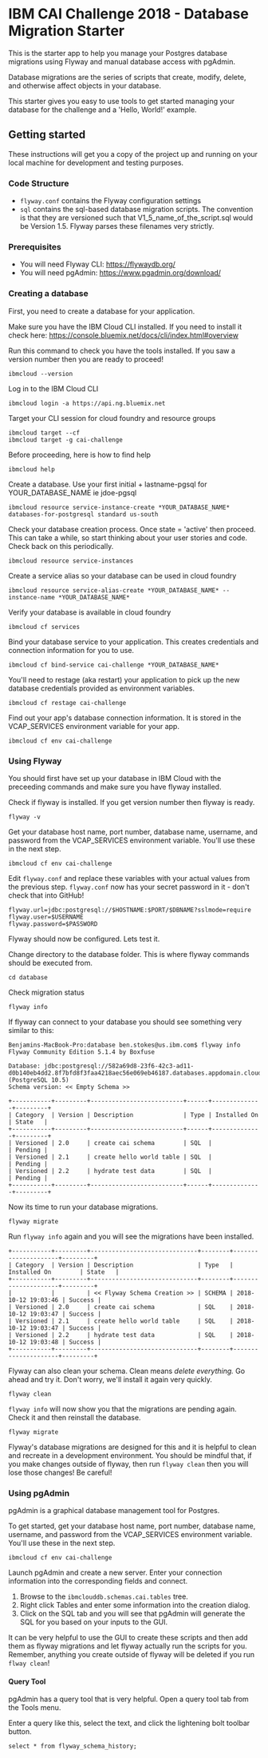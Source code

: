 # IBM CAI Challenge 2018 - Database Migration Starter
This is the starter app to help you manage your Postgres database migrations using Flyway and manual database access with pgAdmin.

Database migrations are the series of scripts that create, modify, delete, and otherwise affect objects in your database.

This starter gives you easy to use tools to get started managing your database for the challenge and a 'Hello, World!' example.

## Getting started
These instructions will get you a copy of the project up and running on your local machine for development and testing purposes. 

### Code Structure
* `flyway.conf` contains the Flyway configuration settings
* `sql` contains the sql-based database migration scripts. The convention is that they are versioned such that V1_5_name_of_the_script.sql would be Version 1.5. Flyway parses these filenames very strictly. 

### Prerequisites
* You will need Flyway CLI: https://flywaydb.org/
* You will need pgAdmin: https://www.pgadmin.org/download/

### Creating a database
First, you need to create a database for your application. 

Make sure you have the IBM Cloud CLI installed. If you need to install it check here: https://console.bluemix.net/docs/cli/index.html#overview

Run this command to check you have the tools installed. If you saw a version number then you are ready to proceed!
```
ibmcloud --version
```

Log in to the IBM Cloud CLI
```
ibmcloud login -a https://api.ng.bluemix.net
```

Target your CLI session for cloud foundry and resource groups
```
ibmcloud target --cf
ibmcloud target -g cai-challenge
```

Before proceeding, here is how to find help
```
ibmcloud help
```

Create a database. Use your first initial + lastname-pgsql for YOUR_DATABASE_NAME ie jdoe-pgsql
```
ibmcloud resource service-instance-create *YOUR_DATABASE_NAME* databases-for-postgresql standard us-south
```

Check your database creation process. Once state = 'active' then proceed. This can take a while, so start thinking about your user stories and code. Check back on this periodically. 
```
ibmcloud resource service-instances
```

Create a service alias so your database can be used in cloud foundry
```
ibmcloud resource service-alias-create *YOUR_DATABASE_NAME* --instance-name *YOUR_DATABASE_NAME*
```

Verify your database is available in cloud foundry
```
ibmcloud cf services
```

Bind your database service to your application. This creates credentials and connection information for you to use. 
```
ibmcloud cf bind-service cai-challenge *YOUR_DATABASE_NAME*
```

You'll need to restage (aka restart) your application to pick up the new database credentials provided as environment variables. 
```
ibmcloud cf restage cai-challenge
```

Find out your app's database connection information. It is stored in the VCAP_SERVICES environment variable for your app. 
```
ibmcloud cf env cai-challenge
```
### Using Flyway
You should first have set up your database in IBM Cloud with the preceeding commands and make sure you have flyway installed.

Check if flyway is installed. If you get version number then flyway is ready.
```
flyway -v
```

Get your database host name, port number, database name, username, and password from the VCAP_SERVICES environment variable. You'll use these in the next step.
```
ibmcloud cf env cai-challenge
```

Edit `flyway.conf` and replace these variables with your actual values from the previous step. `flyway.conf` now has your secret password in it - don't check that into GitHub!
```
flyway.url=jdbc:postgresql://$HOSTNAME:$PORT/$DBNAME?sslmode=require
flyway.user=$USERNAME
flyway.password=$PASSWORD
```

Flyway should now be configured. Lets test it. 

Change directory to the database folder. This is where flyway commands should be executed from.
```
cd database
```

Check migration status
```
flyway info
```

If flyway can connect to your database you should see something very similar to this:
```
Benjamins-MacBook-Pro:database ben.stokes@us.ibm.com$ flyway info
Flyway Community Edition 5.1.4 by Boxfuse

Database: jdbc:postgresql://582a69d8-23f6-42c3-ad11-d0b140eb4dd2.8f7bfd8f3faa4218aec56e069eb46187.databases.appdomain.cloud:31434/ibmclouddb (PostgreSQL 10.5)
Schema version: << Empty Schema >>

+-----------+---------+--------------------------+------+--------------+---------+
| Category  | Version | Description              | Type | Installed On | State   |
+-----------+---------+--------------------------+------+--------------+---------+
| Versioned | 2.0     | create cai schema        | SQL  |              | Pending |
| Versioned | 2.1     | create hello world table | SQL  |              | Pending |
| Versioned | 2.2     | hydrate test data        | SQL  |              | Pending |
+-----------+---------+--------------------------+------+--------------+---------+
```

Now its time to run your database migrations.
```
flyway migrate
```

Run `flyway info` again and you will see the migrations have been installed.
```
+-----------+---------+------------------------------+--------+---------------------+---------+
| Category  | Version | Description                  | Type   | Installed On        | State   |
+-----------+---------+------------------------------+--------+---------------------+---------+
|           |         | << Flyway Schema Creation >> | SCHEMA | 2018-10-12 19:03:46 | Success |
| Versioned | 2.0     | create cai schema            | SQL    | 2018-10-12 19:03:47 | Success |
| Versioned | 2.1     | create hello world table     | SQL    | 2018-10-12 19:03:47 | Success |
| Versioned | 2.2     | hydrate test data            | SQL    | 2018-10-12 19:03:48 | Success |
+-----------+---------+------------------------------+--------+---------------------+---------+
```

Flyway can also clean your schema. Clean means *delete everything.* Go ahead and try it. Don't worry, we'll install it again very quickly.
```
flyway clean
```

`flyway info` will now show you that the migrations are pending again. Check it and then reinstall the database.
```
flyway migrate
```

Flyway's database migrations are designed for this and it is helpful to clean and recreate in a development environment. You should be mindful that, if you make changes outside of flyway, then run `flyway clean` then you will lose those changes! Be careful!

### Using pgAdmin
pgAdmin is a graphical database management tool for Postgres. 

To get started, get your database host name, port number, database name, username, and password from the VCAP_SERVICES environment variable. You'll use these in the next step.
```
ibmcloud cf env cai-challenge
```

Launch pgAdmin and create a new server. Enter your connection information into the corresponding fields and connect.

1. Browse to the `ibmclouddb.schemas.cai.tables` tree. 
2. Right click Tables and enter some information into the creation dialog. 
3. Click on the SQL tab and you will see that pgAdmin will generate the SQL for you based on your inputs to the GUI. 

It can be very helpful to use the GUI to create these scripts and then add them as flyway migrations and let flyway actually run the scripts for you. Remember, anything you create outside of flyway will be deleted if you run `flway clean`!

#### Query Tool
pgAdmin has a query tool that is very helpful. Open a query tool tab from the Tools menu. 

Enter a query like this, select the text, and click the lightening bolt toolbar button.
```
select * from flyway_schema_history;
```